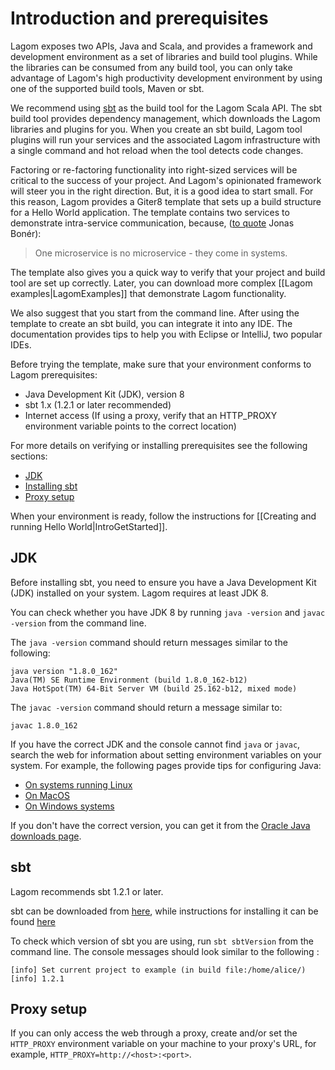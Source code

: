 # Introduction and prerequisites

Lagom exposes two APIs, Java and Scala, and provides a framework and development environment as a set of libraries and build tool plugins. While the libraries can be consumed from any build tool, you can only take advantage of Lagom's high productivity development environment by using one of the supported build tools, Maven or sbt.

We recommend using [sbt](https://www.scala-sbt.org/) as the build tool for the Lagom Scala API. The sbt build tool provides dependency management, which downloads the Lagom libraries and plugins for you. When you create an sbt build, Lagom tool plugins will run your services and the associated Lagom infrastructure with a single command and hot reload when the tool detects code changes.

Factoring or re-factoring functionality into right-sized services will be critical to the success of your project. And Lagom's opinionated framework will steer you in the right direction. But, it is a good idea to start small. For this reason, Lagom provides a Giter8 template that sets up a build structure for a Hello World application. The template contains two services to demonstrate intra-service communication, because, ([to quote](https://twitter.com/jboner/status/699536472442011648) Jonas Bonér):

> One microservice is no microservice - they come in systems.

The template also gives you a quick way to verify that your project and build tool are set up correctly. Later, you can download more complex [[Lagom examples|LagomExamples]] that demonstrate Lagom functionality.

We also suggest that you start from the command line. After using the template to create an sbt build, you can integrate it into any IDE. The documentation provides tips to help you with Eclipse or IntelliJ, two popular IDEs.

Before trying the template, make sure that your environment conforms to Lagom prerequisites:

* Java Development Kit (JDK), version 8
* sbt 1.x (1.2.1 or later recommended)
* Internet access (If using a proxy, verify that an HTTP_PROXY environment variable points to the correct location)

For more details on verifying or installing prerequisites see the following sections:

* [JDK](#JDK)
* [Installing sbt](#sbt)
* [Proxy setup](#Proxy-setup)

When your environment is ready, follow the instructions for [[Creating and running Hello World|IntroGetStarted]].

## JDK

Before installing sbt, you need to ensure you have a Java Development Kit (JDK) installed on your system.  Lagom requires at least JDK 8.

You can check whether you have JDK 8 by running `java -version` and `javac -version` from the command line.

The `java -version` command should return messages similar to the following:

```
java version "1.8.0_162"
Java(TM) SE Runtime Environment (build 1.8.0_162-b12)
Java HotSpot(TM) 64-Bit Server VM (build 25.162-b12, mixed mode)
```

The `javac -version` command should return a message similar to:

```
javac 1.8.0_162
```

If you have the correct JDK and the console cannot find `java` or `javac`, search the web for information about setting environment variables on your system. For example, the following pages provide tips for configuring Java:

* [On systems running Linux](https://stackoverflow.com/questions/33860560/how-to-set-java-environment-variables-using-shell-script)
* [On MacOS](http://osxdaily.com/2015/07/28/set-enviornment-variables-mac-os-x/)
* [On Windows systems](https://stackoverflow.com/questions/1672281/environment-variables-for-java-installation)

If you don't have the correct version, you can get it from the [Oracle Java downloads page](http://www.oracle.com/technetwork/java/javase/downloads/index.html).

## sbt

Lagom recommends sbt 1.2.1 or later.

sbt can be downloaded from [here](https://www.scala-sbt.org/download.html), while instructions for installing it can be found [here](https://www.scala-sbt.org/release/docs/Setup.html)

To check which version of sbt you are using, run `sbt sbtVersion` from the command line. The console messages should look similar to the following :

```
[info] Set current project to example (in build file:/home/alice/)
[info] 1.2.1
```

## Proxy setup

If you can only access the web through a proxy, create and/or set the `HTTP_PROXY` environment variable on your machine  to your proxy's URL, for example, `HTTP_PROXY=http://<host>:<port>`.
